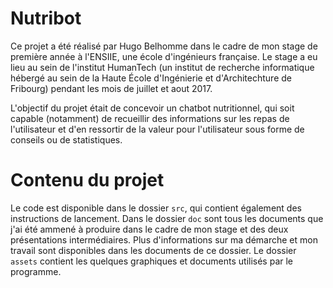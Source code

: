 # Nutribot
Ce projet a été réalisé par Hugo Belhomme dans le cadre de mon stage de première année à l'ENSIIE, une école d'ingénieurs française. Le stage a eu lieu au sein de l'institut HumanTech (un institut de recherche informatique hébergé au sein de la Haute École d'Ingénierie et d'Architechture de Fribourg) pendant les mois de juillet et aout 2017.

L'objectif du projet était de concevoir un chatbot nutritionnel, qui soit capable (notamment) de recueillir des informations sur les repas de l'utilisateur et d'en ressortir de la valeur pour l'utilisateur sous forme de conseils ou de statistiques.

# Contenu du projet
Le code est disponible dans le dossier `src`, qui contient également des instructions de lancement.
Dans le dossier `doc` sont tous les documents que j'ai été ammené à produire dans le cadre de mon stage et des deux présentations intermédiaires. Plus d'informations sur ma démarche et mon travail sont disponibles dans les documents de ce dossier.
Le dossier `assets` contient les quelques graphiques et documents utilisés par le programme.
